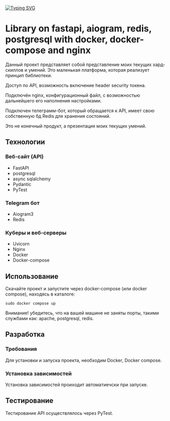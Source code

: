 [![Typing SVG](https://readme-typing-svg.herokuapp.com?font=Fira+Code&pause=3000&color=F70000&background=000000&random=false&width=435&lines=Created+by+DmitriyPythonProgrammer)](https://git.io/typing-svg)

# Library on fastapi, aiogram, redis, postgresql with docker, docker-compose and nginx
Данный проект представляет собой представление моих текущих хард-скиллов и умений. Это маленькая платформа, которая реализует принцип библиотеки.

Доступ по API, возможность включение header security токена.

Подключён nginx, конфигурационный файл, с возможностью дальнейшего его наполнения настройками.

Подключен телеграмм-бот, который обращается к API, имеет свою собственную бд Redis для хранения состояний.

Это не конечный продукт, а презентация моих текущих умений.

## Технологии
### Веб-сайт (API)
- FastAPI
- postgresql
- async sqlalchemy
- Pydantic
- PyTest
### Telegram бот
- Aiogram3
- Redis
### Куберы и веб-серверы
- Uvicorn
- Nginx
- Docker
- Docker-compose

## Использование
Скачайте проект и запустите через docker-compose (или docker compose), находясь в каталоге:
```
sudo docker compose up
```
Внимание! убедитесь, что на вашей машине не заняты порты, такими службами как: apache, postgresql, redis.
## Разработка

### Требования
Для установки и запуска проекта, необходим Docker, Docker compose.

### Установка зависимостей
Установка зависимостей проиходит автоматиечски при запуске.

## Тестирование
Тестирование API осуществлялось через PyTest.
